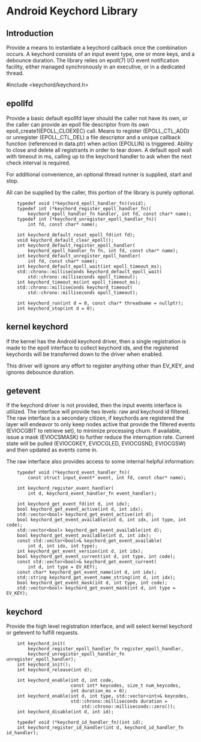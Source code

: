 Android Keychord Library
=======================

Introduction
------------
Provide a means to instantiate a keychord callback once the combination
occurs.  A keychord consists of an input event type, one or more keys, and
a debounce duration.  The library relies on epoll(7) I/O event notification
facility, either managed synchronously in an executive, or in a dedicated
thread.

#include <keychord/keychord.h>

epollfd
-------

Provide a basic default epollfd layer should the caller not have its own, or
the caller can provide an epoll file descriptor from its own
epoll_create1(EPOLL_CLOEXEC) call.  Means to register (EPOLL_CTL_ADD) or
unregister (EPOLL_CTL_DEL) a file descriptor and a unique callback function
(referenced in data.ptr) when action (EPOLLIN) is triggered. Ability to close
and delete all registrants in order to tear down.  A default epoll wait with
timeout in ms, calling up to the keychord handler to ask when the next check
interval is required.

For additional convenience, an optional thread runner is supplied, start
and stop.

All can be supplied by the caller, this portion of the library is purely
optional.

        typedef void (*keychord_epoll_handler_fn)(void);
        typedef int (*keychord_register_epoll_handler_fn)(
            keychord_epoll_handler_fn handler, int fd, const char* name);
        typedef int (*keychord_unregister_epoll_handler_fn)(
            int fd, const char* name);

        int keychord_default_reset_epoll_fd(int fd);
        void keychord_default_clear_epoll();
        int keychord_default_register_epoll_handler(
            keychord_epoll_handler_fn fn, int fd, const char* name);
        int keychord_default_unregister_epoll_handler(
            int fd, const char* name);
        int keychord_default_epoll_wait(int epoll_timeout_ms);
        std::chrono::milliseconds keychord_default_epoll_wait(
            std::chrono::milliseconds epoll_timeout);
        int keychord_timeout_ms(int epoll_timeout_ms);
        std::chrono::milliseconds keychord_timeout(
            std::chrono::milliseconds epoll_timeout);

        int keychord_run(int d = 0, const char* threadname = nullptr);
        int keychord_stop(int d = 0);

kernel keychord
---------------

If the kernel has the Android keychord driver, then a single registration is
made to the epoll interface to collect keychord ids, and the registered
keychords will be transferred down to the driver when enabled.

This driver will ignore any effort to register anything other than EV_KEY, and
ignores debounce duration.

getevent
--------

If the keychord driver is not provided, then the input events interface is
utilized.  The interface will provide two levels: raw and keychord id filtered.
The raw interface is a secondary citizen, if keychords are registered the
layer will endeavor to only keep nodes active that provide the filtered events
(EVIOCGBIT to retrieve set), to minimize processing churn. If available, issue
a mask (EVIOCSMASK) to further reduce the interruption rate.  Current state
will be pulled (EVIOCGKEY, EVIOCGLED, EVIOCGSND, EVIOCGSW) and then updated as
events come in.

The raw interface also provides access to some internal helpful information:

        typedef void (*keychord_event_handler_fn)(
            const struct input_event* event, int fd, const char* name);

        int keychord_register_event_handler(
            int d, keychord_event_handler_fn event_handler);

        int keychord_get_event_fd(int d, int idx);
        bool keychord_get_event_active(int d, int idx);
        std::vector<bool> keychord_get_event_active(int d);
        bool keychord_get_event_available(int d, int idx, int type, int code);
        std::vector<bool> keychord_get_event_available(int d);
        bool keychord_get_event_available(int d, int idx);
        const std::vector<bool>& keychord_get_event_available(
            int d, int idx, int type);
        int keychord_get_event_version(int d, int idx);
        bool keychord_get_event_current(int d, int type, int code);
        const std::vector<bool>& keychord_get_event_current(
            int d, int type = EV_KEY);
        const char* keychord_get_event_name(int d, int idx);
        std::string keychord_get_event_name_string(int d, int idx);
        bool keychord_get_event_mask(int d, int type, int code);
        std::vector<bool> keychord_get_event_mask(int d, int type = EV_KEY);

keychord
--------

Provide the high level registration interface, and will select kernel keychord
or getevent to fulfill requests.

        int keychord_init(
            keychord_register_epoll_handler_fn register_epoll_handler,
            keychord_unregister_epoll_handler_fn unregister_epoll_handler);
        int keychord_init();
        int keychord_release(int d);

        int keychord_enable(int d, int code,
                            const int* keycodes, size_t num_keycodes,
                            int duration_ms = 0);
        int keychord_enable(int d, int type, std::vector<int>& keycodes,
                            std::chrono::milliseconds duration =
                                std::chrono::milliseconds::zero());
        int keychord_disable(int d, int id);

        typedef void (*keychord_id_handler_fn)(int id);
        int keychord_register_id_handler(int d, keychord_id_handler_fn id_handler);
